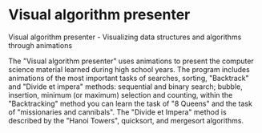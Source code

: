 ﻿# Visual algorithm presenter
Visual algorithm presenter - Visualizing data structures and algorithms through animations

The "Visual algorithm presenter" uses animations to present the computer science material learned during high school years. The program includes animations of the most important tasks of searches, sorting, "Backtrack" and "Divide et impera" methods: sequential and binary search; bubble, insertion, minimum (or maximum) selection and counting, within the "Backtracking" method you can learn the task of "8 Queens" and the task of "missionaries and cannibals". The "Divide et Impera" method is described by the "Hanoi Towers", quicksort, and mergesort algorithms.
